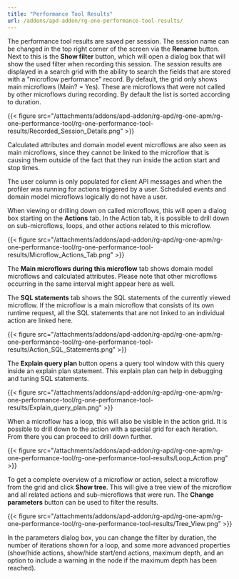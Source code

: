 ```yaml
---
title: "Performance Tool Results"
url: /addons/apd-addon/rg-one-performance-tool-results/
---
```

The performance tool results are saved per session. The session name can be changed in the top right corner of the screen via the **Rename** button. Next to this is the **Show filter** button, which will open a dialog box that will show the used filter when recording this session. The session results are displayed in a search grid with the ability to search the fields that are stored with a "microflow performance" record. By default, the grid only shows main microflows (Main? = Yes). These are microflows that were not called by other microflows during recording. By default the list is sorted according to duration. 

{{< figure src="/attachments/addons/apd-addon/rg-apd/rg-one-apm/rg-one-performance-tool/rg-one-performance-tool-results/Recorded_Session_Details.png" >}}

Calculated attributes and domain model event microflows are also seen as main microflows, since they cannot be linked to the microflow that is causing them outside of the fact that they run inside the action start and stop times.

The user column is only populated for client API messages and when the profiler was running for actions triggered by a user. Scheduled events and domain model microflows logically do not have a user.

When viewing or drilling down on called microflows, this will open a dialog box starting on the **Actions** tab. In the Action tab, it is possible to drill down on sub-microflows, loops, and other actions related to this microflow. 

{{< figure src="/attachments/addons/apd-addon/rg-apd/rg-one-apm/rg-one-performance-tool/rg-one-performance-tool-results/Microflow_Actions_Tab.png" >}}

The **Main microflows during this microflow** tab shows domain model microflows and calculated attributes. Please note that other microflows occurring in the same interval might appear here as well.

The **SQL statements** tab shows the SQL statements of the currently viewed microflow. If the microflow is a main microflow that consists of its own runtime request, all the SQL statements that are not linked to an individual action are linked here.

{{< figure src="/attachments/addons/apd-addon/rg-apd/rg-one-apm/rg-one-performance-tool/rg-one-performance-tool-results/Action_SQL_Statements.png" >}} 

The **Explain query plan** button opens a query tool window with this query inside an explain plan statement. This explain plan can help in debugging and tuning SQL statements.

{{< figure src="/attachments/addons/apd-addon/rg-apd/rg-one-apm/rg-one-performance-tool/rg-one-performance-tool-results/Explain_query_plan.png" >}} 

When a microflow has a loop, this will also be visible in the action grid. It is possible to drill down to the action with a special grid for each iteration. From there you can proceed to drill down further.

{{< figure src="/attachments/addons/apd-addon/rg-apd/rg-one-apm/rg-one-performance-tool/rg-one-performance-tool-results/Loop_Action.png" >}}

To get a complete overview of a microflow or action, select a microflow from the grid and click **Show tree**. This will give a tree view of the microflow and all related actions and sub-microflows that were run. The **Change parameters** button can be  used to filter the results.

{{< figure src="/attachments/addons/apd-addon/rg-apd/rg-one-apm/rg-one-performance-tool/rg-one-performance-tool-results/Tree_View.png" >}}

In the parameters dialog box, you can change the filter by duration, the number of iterations shown for a loop, and some more advanced properties (show/hide actions, show/hide start/end actions, maximum depth, and an option to include a warning in the node if the maximum depth has been reached).
